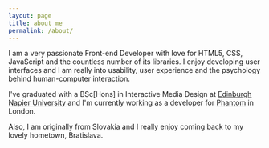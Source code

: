 ```yaml
---
layout: page
title: about me
permalink: /about/
---
```


I am a very passionate Front-end Developer with love for HTML5, CSS, JavaScript and the countless number of its libraries. I enjoy developing user interfaces and I am really into usability, user experience and the psychology behind human-computer interaction.

I've graduated with a BSc[Hons] in Interactive Media Design at [Edinburgh Napier University](http://www.napier.ac.uk/) and I'm currently working as a developer for [Phantom](http://phantom.land) in London.

Also, I am originally from Slovakia and I really enjoy coming back to my lovely hometown, Bratislava.